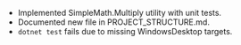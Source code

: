 - Implemented SimpleMath.Multiply utility with unit tests.
- Documented new file in PROJECT_STRUCTURE.md.
- `dotnet test` fails due to missing WindowsDesktop targets.
